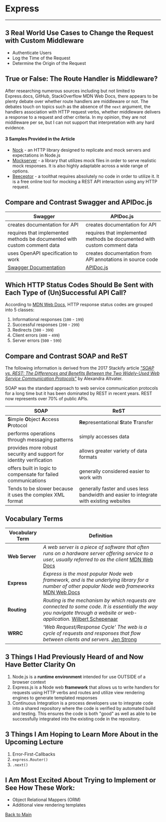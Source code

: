 # Express
---

## 3 Real World Use Cases to Change the Request with Custom Middleware

- Authenticate Users
- Log the Time of the Request
- Determine the Origin of the Request

## True or False: The Route Handler is Middleware?

After researching numerous sources including but not limited to Express.docs, GitHub, StackOverflow MDN Web Docs, there appears to be plenty debate over whether route handlers are middleware or not. The debates touch on topics such as the absence of the `next` argument, the handlers association with HTTP request verbs, whether middleware delivers a response to a request and other criteria. In my opinion, they are not middleware per se, but I can not support that interpretation with any hard evidence.

#### 3 Samples Provided in the Article

- [Nock](https://github.com/nock/nock) - an HTTP library designed to replicate and mock servers and expectations in Node.js
- [Mockserver](https://www.npmjs.com/package/mockserver) - a library that utilizes mock files in order to serve realistic mock responses. It is also highly adaptable across a wide range of options.
- [Beeceptor](https://beeceptor.com/) - a toolthat requires absolutely no code in order to utilize it. It is a free online tool for mocking a REST API interaction using any HTTP request.

## Compare and Contrast Swagger and APIDoc.js

| **Swagger** | **APIDoc.js** |
| --- | --- |
| creates documentation for API | creates documentation for API |
| requires that implemented methods be documented with custom comment data | requires that implemented methods be documented with custom comment data |
| uses OpenAPI specification to work | creates documentation from API annotations in source code |
| [Swagger Documentation](https://swagger.io/docs/) | [APIDoc.js](https://swagger.io/docs/) |


## Which HTTP Status Codes Should Be Sent with Each Type of (Un)Successful API Call?

According to [MDN Web Docs](https://developer.mozilla.org/en-US/docs/Web/HTTP/Status), HTTP response status codes are grouped into 5 classes:

1. Informational responses (`100` - `199`)
1. Successful responses (`200` - `299`)
1. Redirects (`300` - `399`)
1. Client errors (`400` - `499`)
1. Server errors (`500` - `599`)

## Compare and Contrast SOAP and ReST

The following information is derived from the 2017 Stackify article [*"SOAP vs. REST: The Differences and Benefits Between the Two Widely-Used Web Service Communication Protocols"*](https://stackify.com/soap-vs-rest/) by Alexandra Altvater.

SOAP was the standard approach to web service communication protocols for a long time but it has been dominated by REST in recent years. REST now represents over 70% of public APIs.

| **SOAP** | **ReST** |
| --- | --- |
| **S**imple **O**bject **A**ccess **P**rotocol | **Re**presentational **S**tate **T**ransfer |
| performs operations through messaging patterns | simply accesses data |
| provides more robust security and support for identity verification | allows greater variety of data formats |
| offers built in logic to compensate for failed communications | generally considered easier to work with |
Tends to be slower because it uses the complex XML format | generally faster and uses less bandwidth and easier to integrate with existing websites |

## Vocabulary Terms
| **Vocabulary Term** | **Definition** |
| --- | --- |
| **Web Server** | *A web server is a piece of software that often runs on a hardware server offering service to a user, usually referred to as the client* [MDN Web Docs](https://developer.mozilla.org/en-US/docs/Glossary/Web_server) |
| **Express** | *Express is the most popular Node web framework, and is the underlying library for a number of other popular Node web frameworks* [MDN Web Docs](https://developer.mozilla.org/en-US/docs/Learn/Server-side/Express_Nodejs/Introduction) |
| **Routing** | *Routing is the mechanism by which requests are connected to some code. It is essentially the way you navigate through a website or web-application.* [Wilbert Schepenaar](https://medium.com/@wilbo/server-side-vs-client-side-routing-71d710e9227f) |
| **WRRC** | *'Web Request/Response Cycle'* *The web is a cycle of requests and responses that flow between clients and servers.* [Jen Strong](https://medium.com/@jen_strong/the-request-response-cycle-of-the-web-1b7e206e9047) |

## 3 Things I Had Previously Heard of and Now Have Better Clarity On

1. Node.js is a **runtime environment** intended for use OUTSIDE of a browser context
1. Express.js is a Node web **framework** that allows us to write handlers for requests using HTTP verbs and routes and utilize view rendering engines to generate templated responses
1. Continuous Integration is a process developers use to integrate code into a shared repository where the code is verified by automated build and testing. This ensures the code is both "good" as well as able to be successfully integrated into the existing code in the repository.

## 3 Things I Am Hoping to Learn More About in the Upcoming Lecture

1. Error-First-Callbacks
1. `express.Router()`
1. `.next()`

## I Am Most Excited About Trying to Implement or See How These Work:

- Object Relational Mappers (ORM)
- Additional view rendering templates


[Back to Main](../README.md)